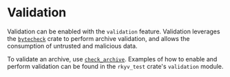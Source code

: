 # Validation

Validation can be enabled with the `validation` feature. Validation leverages the
[`bytecheck`](https://docs.rs/bytecheck) crate to perform archive validation, and allows the
consumption of untrusted and malicious data.

To validate an archive, use
[`check_archive`](https://docs.rs/rkyv/latest/rkyv/validation/fn.check_archive.html). Examples of
how to enable and perform validation can be found in the `rkyv_test` crate's `validation` module.